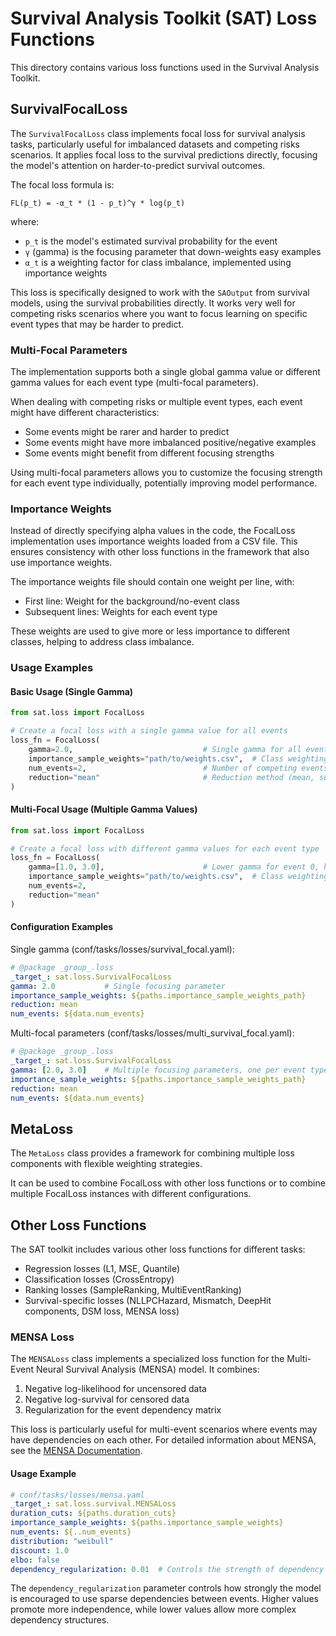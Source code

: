 # Survival Analysis Toolkit (SAT) Loss Functions

This directory contains various loss functions used in the Survival Analysis Toolkit.

## SurvivalFocalLoss

The `SurvivalFocalLoss` class implements focal loss for survival analysis tasks, particularly useful for imbalanced datasets and competing risks scenarios. It applies focal loss to the survival predictions directly, focusing the model's attention on harder-to-predict survival outcomes.

The focal loss formula is:
```
FL(p_t) = -α_t * (1 - p_t)^γ * log(p_t)
```

where:
- `p_t` is the model's estimated survival probability for the event
- `γ` (gamma) is the focusing parameter that down-weights easy examples
- `α_t` is a weighting factor for class imbalance, implemented using importance weights

This loss is specifically designed to work with the `SAOutput` from survival models, using the survival probabilities directly. It works very well for competing risks scenarios where you want to focus learning on specific event types that may be harder to predict.

### Multi-Focal Parameters

The implementation supports both a single global gamma value or different gamma values for each event type (multi-focal parameters).

When dealing with competing risks or multiple event types, each event might have different characteristics:
- Some events might be rarer and harder to predict
- Some events might have more imbalanced positive/negative examples
- Some events might benefit from different focusing strengths

Using multi-focal parameters allows you to customize the focusing strength for each event type individually, potentially improving model performance.

### Importance Weights

Instead of directly specifying alpha values in the code, the FocalLoss implementation uses importance weights loaded from a CSV file. This ensures consistency with other loss functions in the framework that also use importance weights.

The importance weights file should contain one weight per line, with:
- First line: Weight for the background/no-event class
- Subsequent lines: Weights for each event type

These weights are used to give more or less importance to different classes, helping to address class imbalance.

### Usage Examples

#### Basic Usage (Single Gamma)
```python
from sat.loss import FocalLoss

# Create a focal loss with a single gamma value for all events
loss_fn = FocalLoss(
    gamma=2.0,                             # Single gamma for all events
    importance_sample_weights="path/to/weights.csv",  # Class weighting
    num_events=2,                          # Number of competing events
    reduction="mean"                       # Reduction method (mean, sum, none)
)
```

#### Multi-Focal Usage (Multiple Gamma Values)
```python
from sat.loss import FocalLoss

# Create a focal loss with different gamma values for each event type
loss_fn = FocalLoss(
    gamma=[1.0, 3.0],                      # Lower gamma for event 0, higher for event 1
    importance_sample_weights="path/to/weights.csv",  # Class weighting
    num_events=2,
    reduction="mean"
)
```

#### Configuration Examples

Single gamma (conf/tasks/losses/survival_focal.yaml):
```yaml
# @package _group_.loss
_target_: sat.loss.SurvivalFocalLoss
gamma: 2.0           # Single focusing parameter
importance_sample_weights: ${paths.importance_sample_weights_path}
reduction: mean
num_events: ${data.num_events}
```

Multi-focal parameters (conf/tasks/losses/multi_survival_focal.yaml):
```yaml
# @package _group_.loss
_target_: sat.loss.SurvivalFocalLoss
gamma: [2.0, 3.0]    # Multiple focusing parameters, one per event type
importance_sample_weights: ${paths.importance_sample_weights_path}
reduction: mean
num_events: ${data.num_events}
```

## MetaLoss

The `MetaLoss` class provides a framework for combining multiple loss components with flexible weighting strategies.

It can be used to combine FocalLoss with other loss functions or to combine multiple FocalLoss instances with different configurations.

## Other Loss Functions

The SAT toolkit includes various other loss functions for different tasks:
- Regression losses (L1, MSE, Quantile)
- Classification losses (CrossEntropy)
- Ranking losses (SampleRanking, MultiEventRanking)
- Survival-specific losses (NLLPCHazard, Mismatch, DeepHit components, DSM loss, MENSA loss)

### MENSA Loss

The `MENSALoss` class implements a specialized loss function for the Multi-Event Neural Survival Analysis (MENSA) model. It combines:

1. Negative log-likelihood for uncensored data
2. Negative log-survival for censored data
3. Regularization for the event dependency matrix

This loss is particularly useful for multi-event scenarios where events may have dependencies on each other. For detailed information about MENSA, see the [MENSA Documentation](mensa.md).

#### Usage Example

```yaml
# conf/tasks/losses/mensa.yaml
_target_: sat.loss.survival.MENSALoss
duration_cuts: ${paths.duration_cuts}
importance_sample_weights: ${paths.importance_sample_weights}
num_events: ${..num_events}
distribution: "weibull"
discount: 1.0
elbo: false
dependency_regularization: 0.01  # Controls the strength of dependency regularization
```

The `dependency_regularization` parameter controls how strongly the model is encouraged to use sparse dependencies between events. Higher values promote more independence, while lower values allow more complex dependency structures.
